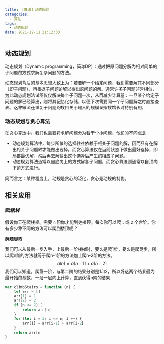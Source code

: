```yaml
---
title: 【算法】动态规划
categories:
  - 算法
tags:
  - 动态规划
date: 2021-12-11 21:12:33
---
```


## 动态规划

动态规划（Dynamic programming，简称DP）：通过把原问题分解为相对简单的子问题的方式求解复杂问题的方法。

动态规划背后的基本思想大致上为：若要解一个给定问题，我们需要解其不同部分（即子问题），再根据子问题的解以得出原问题的解。通常许多子问题非常相似，为此动态规划法试图仅仅解决每个子问题一次，从而减少计算量：一旦某个给定子问题的解已经算出，则将其记忆化存储，以便下次需要同一个子问题解之时直接查表。这种做法在重复子问题的数目关于输入的规模呈指数增长时特别有用。

### 动态规划与贪心算法

在贪心算法中，我们也需要将求解问题分为若干个小问题，他们的不同点是：

* 动态规划算法中，每步所做的选择往往依赖于相关子问题的解，因而只有在解出相关子问题时才能做出选择。而贪心算法仅在当前状态下做出最好选择，即局部最优解，然后再去解做出这个选择后产生的相应子问题。
* 动态规划算法通常以自底向上的方式解各子问题，而贪心算法则通常以自顶向下的方式进行。

简而言之：某种程度上，动规是贪心的泛化，贪心是动规的特例。

## 相关应用

### 爬楼梯

假设你正在爬楼梯。需要 `n` 阶你才能到达楼顶。每次你可以爬 `1` 或 `2` 个台阶。你有多少种不同的方法可以爬到楼顶呢？

**解题思路**

我们可以从最后一步入手，上最后一阶楼梯时，要么是爬1步，要么是爬两步，所以爬n阶的方法就等于爬n-1阶的方法加上爬n-2阶的方法。
$$
a[n] = a[n-1] + a[n-2]
$$
我们可以知道，爬第一阶，与第二阶的结果分别是1和2，所以将这两个结果最为最开始的基数，一层一层向上计算，直到获得n阶的结果

```javascript
var climbStairs = function (n) {
    let arr = []
    arr[1] = 1
    arr[2] = 2
    if (n <= 2) {
        return arr[n]
    }
    for (let i = 3; i <= n; i ++) {
        arr[i] = arr[i-1] + arr[i-2]
    }
    return arr[n]
}
```

### 
